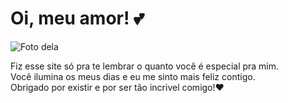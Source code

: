 


  <h1>Oi, meu amor! 💕</h1>
  
  <!-- Foto dela -->
  <img class="photo" src="https://i.imgur.com/8uXtPSB.jpeg" alt="Foto dela">

  <p>
    Fiz esse site só pra te lembrar o quanto você é especial pra mim.
    <br>Você ilumina os meus dias e eu me sinto mais feliz contigo.
    <br>Obrigado por existir e por ser tão incrivel comigo!❤️
